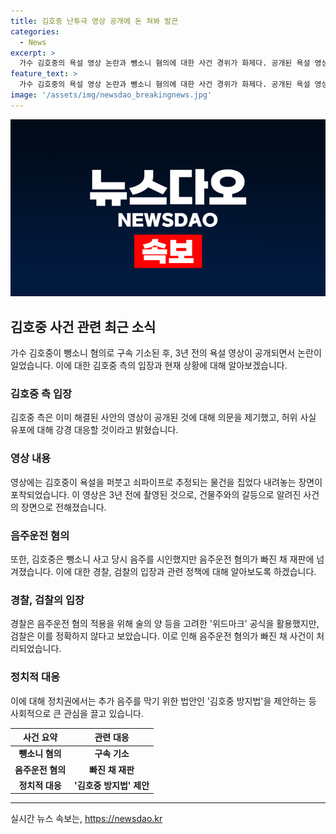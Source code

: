 ```yaml
---
title: 김호중 난투극 영상 공개에 돈 쳐봐 발끈
categories:
  - News
excerpt: >
  가수 김호중의 욕설 영상 논란과 뺑소니 혐의에 대한 사건 경위가 화제다. 공개된 욕설 영상은 3년 전 사건으로, 부동산 갈등으로 알려졌으며 경찰은 음주운전 혐의를 적용하지 않았지만 음주 수치 계산에 대한 논란이 있다. 뺑소니 혐의로 구속 기소된 김호중에 대한 논란은 계속되고 있으며, 정치권에서는 추가 음주로 음주 수치를 흐리게 하는 것을 막기 위한 법을 제정하는 움직임이 나타나고 있다.
feature_text: >
  가수 김호중의 욕설 영상 논란과 뺑소니 혐의에 대한 사건 경위가 화제다. 공개된 욕설 영상은 3년 전 사건으로, 부동산 갈등으로 알려졌으며 경찰은 음주운전 혐의를 적용하지 않았지만 음주 수치 계산에 대한 논란이 있다. 뺑소니 혐의로 구속 기소된 김호중에 대한 논란은 계속되고 있으며, 정치권에서는 추가 음주로 음주 수치를 흐리게 하는 것을 막기 위한 법을 제정하는 움직임이 나타나고 있다.
image: '/assets/img/newsdao_breakingnews.jpg'
---
```


<p><img src="/assets/img/newsdao_breakingnews.jpg" alt="koreaapp 속보" /></p>

<h2 data-ke-size="size26">김호중 사건 관련 최근 소식</h2>

<p data-ke-size="size16">가수 김호중이 뺑소니 혐의로 구속 기소된 후, 3년 전의 욕설 영상이 공개되면서 논란이 일었습니다. 이에 대한 김호중 측의 입장과 현재 상황에 대해 알아보겠습니다.</p>

<h3>김호중 측 입장</h3>

<p data-ke-size="size16">김호중 측은 이미 해결된 사안의 영상이 공개된 것에 대해 의문을 제기했고, 허위 사실 유포에 대해 강경 대응할 것이라고 밝혔습니다.</p>

<h3>영상 내용</h3>

<p data-ke-size="size16">영상에는 김호중이 욕설을 퍼붓고 쇠파이프로 추정되는 물건을 집었다 내려놓는 장면이 포착되었습니다. 이 영상은 3년 전에 촬영된 것으로, 건물주와의 갈등으로 알려진 사건의 장면으로 전해졌습니다.</p>

<h3>음주운전 혐의</h3>

<p data-ke-size="size16">또한, 김호중은 뺑소니 사고 당시 음주를 시인했지만 음주운전 혐의가 빠진 채 재판에 넘겨졌습니다. 이에 대한 경찰, 검찰의 입장과 관련 정책에 대해 알아보도록 하겠습니다.</p>

<h3>경찰, 검찰의 입장</h3>

<p data-ke-size="size16">경찰은 음주운전 혐의 적용을 위해 술의 양 등을 고려한 '위드마크' 공식을 활용했지만, 검찰은 이를 정확하지 않다고 보았습니다. 이로 인해 음주운전 혐의가 빠진 채 사건이 처리되었습니다.</p>

<h3>정치적 대응</h3>

<p data-ke-size="size16">이에 대해 정치권에서는 추가 음주를 막기 위한 법안인 '김호중 방지법'을 제안하는 등 사회적으로 큰 관심을 끌고 있습니다.</p>

<table>
    <thead>
        <tr>
            <th>사건 요약</th>
            <th>관련 대응</th>
        </tr>
    </thead>
    <tbody>
        <tr>
            <td style="text-align: center; height: 17px;"><b>뺑소니 혐의</b></td>
            <td style="text-align: center; height: 17px;"><b>구속 기소</b></td>
        </tr>
        <tr>
            <td style="text-align: center; height: 17px;"><b>음주운전 혐의</b></td>
            <td style="text-align: center; height: 17px;"><b>빠진 채 재판</b></td>
        </tr>
        <tr>
            <td style="text-align: center; height: 17px;"><b>정치적 대응</b></td>
            <td style="text-align: center; height: 17px;"><b>'김호중 방지법' 제안</b></td>
        </tr>
    </tbody>
</table>

<p><hr></p>
실시간 뉴스 속보는, <a href="https://newsdao.kr" rel="dofollow">https://newsdao.kr</a>



